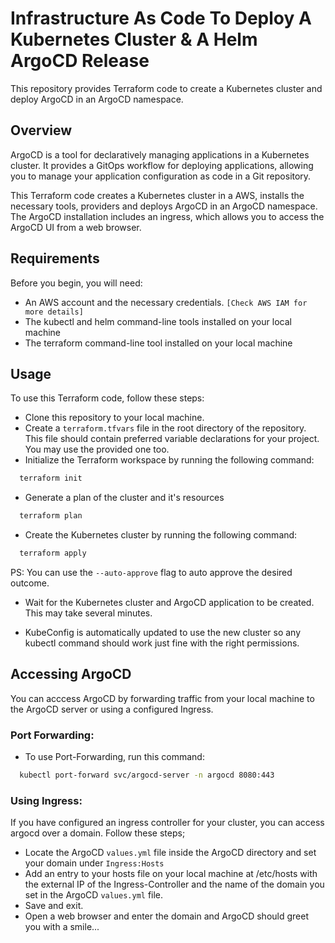 
# Infrastructure As Code To Deploy A Kubernetes Cluster & A Helm ArgoCD Release

This repository provides Terraform code to create a Kubernetes cluster and deploy ArgoCD in an ArgoCD namespace.
## Overview

ArgoCD is a tool for declaratively managing applications in a Kubernetes cluster. It provides a GitOps workflow for deploying applications, allowing you to manage your application configuration as code in a Git repository.

This Terraform code creates a Kubernetes cluster in a AWS, installs the necessary tools, providers and deploys ArgoCD in an ArgoCD namespace. The ArgoCD installation includes an ingress, which allows you to access the ArgoCD UI from a web browser.
## Requirements


Before you begin, you will need:

- An AWS account and the necessary credentials. `[Check AWS IAM for more details]`
- The kubectl and helm command-line tools installed on your local machine
- The terraform command-line tool installed on your local machine
## Usage

To use this Terraform code, follow these steps:

- Clone this repository to your local machine.
- Create a `terraform.tfvars` file in the root directory of the repository. This file should contain preferred variable declarations for your project. You may use the provided one too.
- Initialize the Terraform workspace by running the following command:
```bash
  terraform init
```
- Generate a plan of the cluster and it's resources
```bash
  terraform plan
```
- Create the Kubernetes cluster by running the following command:
```bash
  terraform apply
```
PS: You can use the `--auto-approve` flag to auto approve the desired outcome.

- Wait for the Kubernetes cluster and ArgoCD application to be created. This may take several minutes.

- KubeConfig is automatically updated to use the new cluster so any kubectl command should work just fine with the right permissions.


## Accessing ArgoCD

You can acccess ArgoCD by forwarding traffic from your local machine to the ArgoCD server or using a configured Ingress.

### Port Forwarding: 
- To use Port-Forwarding, run this command:
```bash
  kubectl port-forward svc/argocd-server -n argocd 8080:443
```

### Using Ingress: 
If you have configured an ingress controller for your cluster, you can access argocd over a domain. Follow these steps;
- Locate the ArgoCD `values.yml` file inside the ArgoCD directory and set your domain under `Ingress:Hosts`
-  Add an entry to your hosts file on your local machine at /etc/hosts with the external IP of the Ingress-Controller and the name of the domain you set in the ArgoCD `values.yml` file.
- Save and exit.
- Open a web browser and enter the domain and ArgoCD should greet you with a smile... 